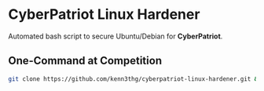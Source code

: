 # CyberPatriot Linux Hardener

Automated bash script to secure Ubuntu/Debian for **CyberPatriot**.

## One-Command at Competition
```bash
git clone https://github.com/kenn3thg/cyberpatriot-linux-hardener.git && cd cyberpatriot-linux-hardener && chmod +x secure_linux.sh && sudo ./secure_linux.sh
